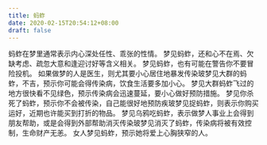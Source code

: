 ```yaml
---
title: 蚂蚱
date: 2020-02-15T20:54:12+08:00
draft: false
---
```


蚂蚱在梦里通常表示内心深处任性、乖张的性情。
梦见蚂蚱，还和心不在焉、欠缺考虑、疏忽大意和逢迎讨好等含义相关。
梦见蚂蚱，也有可能在警告你不要冒险投机。
如果做梦的人是医生，则尤其要小心居住地暴发传染玻梦见大群的蚂蚱，不吉，预示你可能会得传染病，饮食生活要多加小心。
梦见大群蚂蚱飞过的地方很快看不见绿色，预示传染病会迅速蔓延，要小心做好预防措施。
梦见你杀死了蚂蚱，预示你不会被传染，自己能很好地预防疾玻梦见捉蚂蚱，则表示你购买运好，近期也许能买到打折的物品。
梦见乌鸦吃蚂蚱，表示做梦人事业上会得到朋友帮助，或是会得到外部帮助消灭传染玻梦见消灭了蚂蚱，传染病将被有效控制，生命财产无恙。
女人梦见蚂蚱，预示她将爱上心胸狭窄的人。
